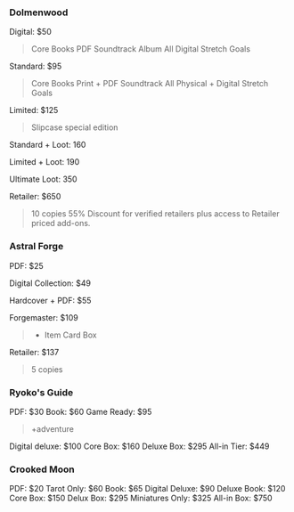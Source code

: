 ### Dolmenwood
Digital: $50
> Core Books PDF
> Soundtrack Album
> All Digital Stretch Goals

Standard: $95
> Core Books Print + PDF
> Soundtrack
> All Physical + Digital Stretch Goals

Limited: $125
> Slipcase special edition

Standard + Loot: 160

Limited + Loot: 190

Ultimate Loot: 350

Retailer: $650
> 10 copies
> 55% Discount for verified retailers plus access to Retailer priced add-ons.
### Astral Forge
PDF: $25

Digital Collection: $49

Hardcover + PDF: $55

Forgemaster: $109
> + Item Card Box

Retailer: $137
> 5 copies

### Ryoko's Guide
PDF: $30
Book: $60
Game Ready: $95
> +adventure

Digital deluxe: $100
Core Box: $160
Deluxe Box: $295
All-in Tier: $449

### Crooked Moon
PDF: $20
Tarot Only: $60
Book: $65
Digital Deluxe: $90
Deluxe Book: $120
Core Box: $150
Delux Box: $295
Miniatures Only: $325
All-in Box: $750